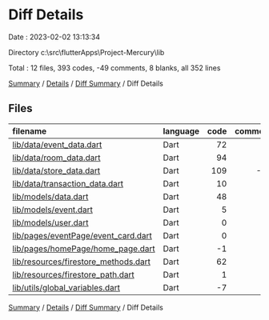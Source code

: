 # Diff Details

Date : 2023-02-02 13:13:34

Directory c:\\src\\flutterApps\\Project-Mercury\\lib

Total : 12 files,  393 codes, -49 comments, 8 blanks, all 352 lines

[Summary](results.md) / [Details](details.md) / [Diff Summary](diff.md) / Diff Details

## Files
| filename | language | code | comment | blank | total |
| :--- | :--- | ---: | ---: | ---: | ---: |
| [lib/data/event_data.dart](/lib/data/event_data.dart) | Dart | 72 | 0 | 0 | 72 |
| [lib/data/room_data.dart](/lib/data/room_data.dart) | Dart | 94 | 50 | 0 | 144 |
| [lib/data/store_data.dart](/lib/data/store_data.dart) | Dart | 109 | -97 | 0 | 12 |
| [lib/data/transaction_data.dart](/lib/data/transaction_data.dart) | Dart | 10 | 1 | 1 | 12 |
| [lib/models/data.dart](/lib/models/data.dart) | Dart | 48 | 0 | 4 | 52 |
| [lib/models/event.dart](/lib/models/event.dart) | Dart | 5 | 0 | 1 | 6 |
| [lib/models/user.dart](/lib/models/user.dart) | Dart | 0 | 0 | -1 | -1 |
| [lib/pages/eventPage/event_card.dart](/lib/pages/eventPage/event_card.dart) | Dart | 0 | 1 | 0 | 1 |
| [lib/pages/homePage/home_page.dart](/lib/pages/homePage/home_page.dart) | Dart | -1 | 0 | 0 | -1 |
| [lib/resources/firestore_methods.dart](/lib/resources/firestore_methods.dart) | Dart | 62 | -3 | 1 | 60 |
| [lib/resources/firestore_path.dart](/lib/resources/firestore_path.dart) | Dart | 1 | 0 | 1 | 2 |
| [lib/utils/global_variables.dart](/lib/utils/global_variables.dart) | Dart | -7 | -1 | 1 | -7 |

[Summary](results.md) / [Details](details.md) / [Diff Summary](diff.md) / Diff Details